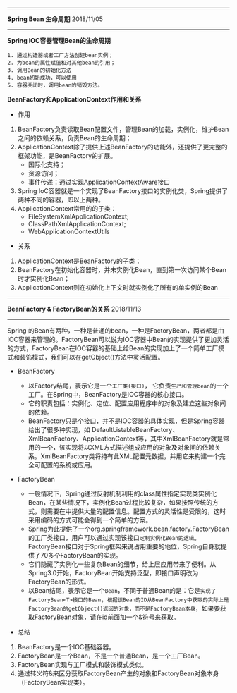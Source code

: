 *******************************************************
**Spring Bean 生命周期**                2018/11/05
*******************************************************
**Spring IOC容器管理Bean的生命周期**  

	1. 通过构造器或者工厂方法创建bean实例；
	2. 为bean的属性赋值和对其他bean的引用；
	3. 调用Bean的初始化方法
	4. bean初始成功，可以使用
	5. 容器关闭时，调用bean的销毁方法。
  
  
**BeanFactory和ApplicationContext作用和关系**
- 作用

1. BeanFactory负责读取Bean配置文件，管理Bean的加载，实例化，维护Bean之间的依赖关系，负责Bean的生命周期；
2. ApplicationContext除了提供上述BeanFactory的功能外，还提供了更完整的框架功能，是BeanFactory的扩展。
 	- 国际化支持；
 	- 资源访问；
 	- 事件传递：通过实现ApplicationContextAware接口
3. Spring IoC容器就是一个实现了BeanFactory接口的实例化类，Spring提供了两种不同的容器，即以上两种。
4. ApplicationContext常用的的子类：
 	- FileSystemXmlApplicationContext;
 	- ClassPathXmlApplicationContext;
 	- WebApplicationContextUtils

- 关系 
1. ApplicationContext是BeanFactory的子类；
2. BeanFactory在初始化容器时，并未实例化Bean，直到第一次访问某个Bean时才实例化Bean；
3. ApplicationContext则在初始化上下文时就实例化了所有的单实例的Bean

******************************************************	 	
**BeanFactory & FactoryBean的关系**       2018/11/13
******************************************************	  
Spring 的Bean有两种，一种是普通的bean，一种是FactoryBean，两者都是由IOC容器来管理的。FactoryBean可以说为IOC容器中Bean的实现提供了更加灵活的方式，FactoryBean在IOC容器的基础上给Bean的实现加上了一个简单工厂模式和装饰模式，我们可以在getObject()方法中灵活配置。

- BeanFactory    
	- 以Factory结尾，表示它是一个`工厂类(接口)`， 它负责`生产和管理bean`的一个工厂。在Spring中，BeanFactory是IOC容器的核心接口。     
	- 它的职责包括：实例化、定位、配置应用程序中的对象及建立这些对象间的依赖。     
	- BeanFactory只是个接口，并不是IOC容器的具体实现，但是Spring容器给出了很多种实现，如 DefaultListableBeanFactory、XmlBeanFactory、ApplicationContext等，其中XmlBeanFactory就是常用的一个，该实现将以XML方式描述组成应用的对象及对象间的依赖关系。XmlBeanFactory类将持有此XML配置元数据，并用它来构建一个完全可配置的系统或应用。   

- FactoryBean   
	- 一般情况下，Spring通过反射机制利用<bean>的class属性指定实现类实例化Bean，在某些情况下，实例化Bean过程比较复杂，如果按照传统的方式，则需要在<bean>中提供大量的配置信息。配置方式的灵活性是受限的，这时采用编码的方式可能会得到一个简单的方案。       
	- Spring为此提供了一个org.springframework.bean.factory.FactoryBean的工厂类接口，用户可以通过实现该接口`定制实例化Bean的逻辑`。FactoryBean接口对于Spring框架来说占用重要的地位，Spring自身就提供了70多个FactoryBean的实现。  
	- 它们隐藏了实例化一些复杂Bean的细节，给上层应用带来了便利。从Spring3.0开始，FactoryBean开始支持泛型，即接口声明改为FactoryBean<T>的形式。         
	 - 以Bean结尾，表示它是一个`Bean`，不同于普通Bean的是：它是`实现了FactoryBean<T>接口的Bean`，`根据该Bean的ID从BeanFactory中获取的实际上是FactoryBean的getObject()返回的对象，而不是FactoryBean本身`，如果要获取FactoryBean对象，请在id前面加一个&符号来获取。


- 总结        
1. BeanFactory是一个IOC基础容器。
2. FactoryBean是一个Bean，不是一个普通Bean，是一个工厂Bean。 
3. FactoryBean实现与工厂模式和装饰模式类似。
4. 通过转义符&来区分获取FactoryBean产生的对象和FactoryBean对象本身（FactoryBean实现类）。







